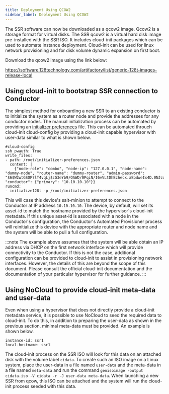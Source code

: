 ```yaml
---
title: Deployment Using QCOW2
sidebar_label: Deployment Using QCOW2
---
```


The SSR software can now be downloaded as a qcow2 image. Qcow2 is a storage format for virtual disks. The SSR qcow2 is a virtual hard disk image pre-installed with the SSR ISO. It includes cloud-init packages which can be used to automate instance deployment. Cloud-init can be used for linux network provisioning and for disk volume dynamic expansion on first boot.

Download the qcow2 image using the link below:

<!-- markdown-link-check-disable-next-line -->
https://software.128technology.com/artifactory/list/generic-128t-images-release-local

## Using cloud-init to bootstrap SSR connection to Conductor

The simplest method for onboarding a new SSR to an existing conductor is to initialize the system as a router node and provide the addresses for any conductor nodes. The manual initialization process can be automated by providing an [initializer preferences](initializer_preferences.md) file. This can be automated throuch cloud-init cloud-config by providing a cloud-init capable hypervisor with user-data similar to what is shown below.

```
#cloud-config
ssh_pwauth: True
write_files:
- path: /root/initializer-preferences.json
  content: |
    {"node-role": "combo", "node-ip": "127.0.0.1", "node-name": "dummy-node", "router-name": "dummy-router", "admin-password": "$6$W2wtGSOP7lT4vqLj$zG3eYb9/QAWD/0PqiN/I6vVLtDhBzhecx.aBpdweIx4D.0NJzxIUGVRRBQPmO9K8LlU/Jj8iBaL3OS7aa75KD1", "conductor": {"primary": "10.10.10.10"}}
runcmd:
- initialize128t -p /root/initializer-preferences.json
```

This will case this device's salt-minion to attempt to connect to the Conductor at IP address `10.10.10.10`. The device, by default, will set its asset-id to match the hostname provided by the hypervisor's cloud-init metadata. If this unique asset-id is associated with a node in the Conductor's configuration, the Conductor's Automated Provisioner process will reinitialize this device with the appropriate router and node name and the system will be able to pull a full configuration.

:::note
The example above assumes that the system will be able obtain an IP address via DHCP on the first network interface which will provide connectivity to the Conductor. If this is not the case, additional configuration can be provided to cloud-init to assist in provisioning network interfaces. However, the details of this are beyond the scope of this document. Please consult the official cloud-init documentation and the documentation of your particular hypervisor for further guidance.
:::

## Using NoCloud to provide cloud-init meta-data and user-data

Even when using a hypervisor that does not directly provide a cloud-init metadata service, it is possible to use NoCloud to seed the required data to cloud-init. To do this, in addition to preparing the user-data as shown in the previous section, minimal meta-data must be provided. An example is shown below.

```
instance-id: ssr1
local-hostname: ssr1
```

The cloud-init process on the SSR ISO will look for this data on an attached disk with the volume label `cidata`. To create such an ISO image on a Linux system, place the user-data in a file named `user-data` and the meta-data in a file named `meta-data` and run the command `genisoimage -output cidata.iso -V cidata -r -J user-data meta-data`. When launching a new SSR from qcow, this ISO can be attached and the system will run the cloud-init process seeded with this data.
